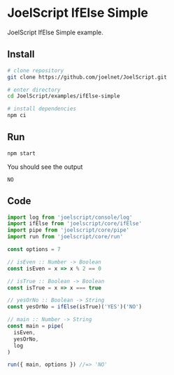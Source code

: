 # JoelScript IfElse Simple

JoelScript IfElse Simple example.

## Install

```bash
# clone repository
git clone https://github.com/joelnet/JoelScript.git

# enter directory
cd JoelScript/examples/ifElse-simple

# install dependencies
npm ci
```

## Run

```bash
npm start
```

You should see the output

```
NO
```

## Code

```javascript
import log from 'joelscript/console/log'
import ifElse from 'joelscript/core/ifElse'
import pipe from 'joelscript/core/pipe'
import run from 'joelscript/core/run'

const options = 7

// isEven :: Number -> Boolean
const isEven = x => x % 2 == 0

// isTrue :: Boolean -> Boolean
const isTrue = x => x === true

// yesOrNo :: Boolean -> String
const yesOrNo = ifElse(isTrue)('YES')('NO')

// main :: Number -> String
const main = pipe(
  isEven,
  yesOrNo,
  log
)

run({ main, options }) //=> 'NO'
```
